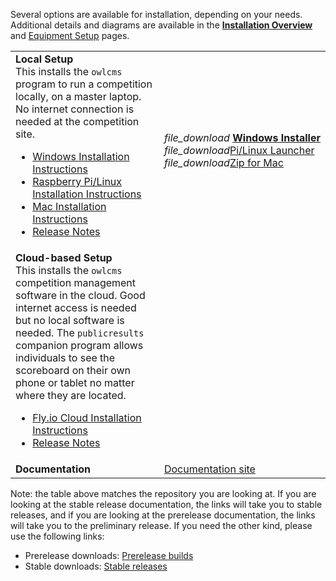 Several options are available for installation, depending on your needs. Additional details and diagrams are available in the [**Installation Overview**](InstallationOverview) and [Equipment Setup](EquipmentSetup) pages. 

|                                                              |                                                              |
| ------------------------------------------------------------ | ------------------------------------------------------------ |
| **Local Setup** <br />This installs the `owlcms` program to run a competition locally, on a master laptop.  No internet connection is needed at the competition site.<ul><li>[Windows Installation Instructions](https://owlcms.github.io/owlcms4/#/LocalWindowsSetup)<li>[Raspberry Pi/Linux Installation Instructions](https://owlcms.github.io/owlcms4/#/LocalPiLinuxSetup)<li>[Mac Installation Instructions](https://owlcms.github.io/owlcms4/#/LocalMacSetup)<li><nobr>[Release Notes](https://github.com/owlcms/owlcms4/releases/tag/54.2.1)</nobr></ul> | <nobr><i class="material-icons" style="transform: translatey(0.30em)">file_download</i>  **[Windows Installer](https://github.com/owlcms/owlcms4/releases/download/54.2.1/owlcms_setup_54.2.1.exe)**</nobr><br/><i class="material-icons" style="transform: translatey(0.30em)">file_download</i>[Pi/Linux Launcher](https://github.com/jflamy/owlcms-launcher/releases)<br/><i class="material-icons" style="transform: translatey(0.30em)">file_download</i>[Zip for Mac](https://github.com/owlcms/owlcms4/releases/download/54.2.1/owlcms_54.2.1.zip) |
| **Cloud-based Setup**<br />This installs the `owlcms` competition management software in the cloud. Good internet access is needed but no local software is needed. The `publicresults` companion program allows individuals to see the scoreboard on their own phone or tablet no matter where they are located.<ul><li>[Fly.io Cloud Installation Instructions](https://owlcms.github.io/owlcms4/#/Fly)</li><li><nobr>[Release Notes](https://github.com/owlcms/owlcms4/releases/tag/54.2.1)</nobr></li></ul> |                                                              |
| **Documentation**                                            | [Documentation site](https://owlcms.github.io/owlcms4/#/index) |

Note: the table above matches the repository you are looking at.  If you are looking at the stable release documentation, the links will take you to stable releases, and if you are looking at the prerelease documentation, the links will take you to the preliminary release.  If you need the other kind, please use the following links:

- Prerelease downloads: [ Prerelease builds](https://github.com/owlcms/owlcms4-prerelease) 
- Stable downloads: [Stable releases](https://github.com/owlcms/owlcms4)
